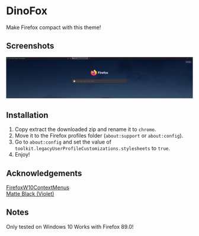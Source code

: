 # DinoFox
Make Firefox compact with this theme!

## Screenshots

![preview](https://raw.githubusercontent.com/Dini108/firefox_compact_style/master/previews/preview.jpg)

## Installation

1. Copy extract the downloaded zip and rename it to `chrome`.
2. Move it to the Firefox profiles folder (`about:support` or `about:config`).
3. Go to `about:config` and set the value of `toolkit.legacyUserProfileCustomizations.stylesheets` to `true`.
4. Enjoy!

## Acknowledgements

[FirefoxW10ContextMenus](https://github.com/M1ch431/FirefoxW10ContextMenus)  
[Matte Black (Violet)](https://addons.mozilla.org/en-US/firefox/addon/matte-black-violet/)

## Notes
Only tested on Windows 10
Works with Firefox 89.0!
